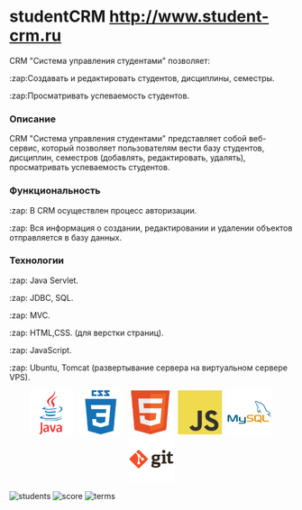 # studentCRM http://www.student-crm.ru

CRM "Система управления студентами"  позволяет:
<p> :zap:Создавать и редактировать студентов, дисциплины, семестры.</p>
<p> :zap:Просматривать успеваемость студентов.</p>



<h3><div>Описание</div> </h3>

<p>CRM "Система управления студентами" представляет собой веб-сервис, который позволяет пользователям вести базу студентов, дисциплин, семестров (добавлять, редактировать, удалять), просматривать успеваемость студентов.</p>


<h3><div>Функциональность</div> </h3>
<p>:zap: В CRM осуществлен процесс авторизации.</p>
<p>:zap: Вся информация о создании, редактировании и удалении объектов  отправляется в базу данных.</p>


<h3><div>Технологии</div> </h3>
<p>:zap: Java Servlet.</p>
<p>:zap: JDBC, SQL.</p>
<p>:zap: MVC.</p>
<p>:zap: HTML,CSS. (для верстки страниц).</p>
<p>:zap: JavaScript.</p>
<p>:zap: Ubuntu, Tomcat (развертывание сервера на виртуальном сервере VPS).</p>




 
<div align="center">
  <img src="https://github.com/devicons/devicon/blob/master/icons/java/java-original-wordmark.svg" title="Java" alt="Java" width="80" height="80"/>&nbsp;
  <img src="https://github.com/devicons/devicon/blob/master/icons/css3/css3-plain-wordmark.svg"  title="CSS3" alt="CSS" width="80" height="80"/>&nbsp;
  <img src="https://github.com/devicons/devicon/blob/master/icons/html5/html5-original.svg" title="HTML5" alt="HTML" width="80" height="80"/>&nbsp;
  <img src="https://github.com/devicons/devicon/blob/master/icons/javascript/javascript-original.svg" title="JavaScript" alt="JavaScript" width="80" height="80"/>&nbsp;
   <img src="https://github.com/devicons/devicon/blob/master/icons/mysql/mysql-original-wordmark.svg" title="MySQL"  alt="MySQL"width="80" height="80"/>&nbsp;
   <img src="https://github.com/devicons/devicon/blob/master/icons/git/git-original-wordmark.svg" title="Git" **alt="Git" width="80" height="80"/>
</div>

![students](https://github.com/ilya162/studentCRM/assets/55856244/11432506-875e-4e21-a448-5392e218bf15)
![score](https://github.com/ilya162/studentCRM/assets/55856244/777b085e-bf1b-4a6d-9346-ce2fc88932f3)
![terms](https://github.com/ilya162/studentCRM/assets/55856244/02fcb11b-03eb-4c7f-a2fb-c4874d5580e3)


